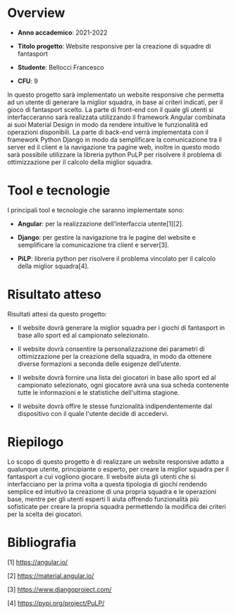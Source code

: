 # Overview

- **Anno accademico**: 2021-2022

- **Titolo progetto**: Website responsive per la creazione di squadre di fantasport

- **Studente**: Bellocci Francesco

- **CFU**: 9
    
In questo progetto sarà implementato un website responsive che permetta ad un utente di generare la miglior squadra, in base ai criteri indicati, per il gioco di fantasport scelto.
La parte di front-end con il quale gli utenti si interfacceranno sarà realizzata utilizzando il framework Angular combinata ai suoi Material Design in modo da rendere intuitive le funzionalità ed operazioni disponibili. La parte di back-end verrà implementata con il framework Python Django in modo da semplificare la comunicazione tra il server ed il client e la navigazione tra pagine web, inoltre in questo modo sarà possibile utilizzare la libreria python PuLP per risolvere il problema di ottimizzazione per il calcolo della miglior squadra.


# Tool e tecnologie

I principali tool e tecnologie che saranno implementate sono:

- **Angular**: per la realizzazione dell’interfaccia utente[1][2].

- **Django**: per gestire la navigazione tra le pagine del website e semplificare la comunicazione tra client e server[3].

- **PiLP**: libreria python per risolvere il problema vincolato per il calcolo della miglior squadra[4].


# Risultato atteso

Risultati attesi da questo progetto:

- Il website dovrà generare la miglior squadra per i giochi di fantasport in base allo sport ed al campionato selezionato.

- Il website dovrà consentire la personalizzazione dei parametri di ottimizzazione per la creazione della squadra, in modo da ottenere diverse formazioni a seconda delle esigenze dell’utente.

- Il website dovrà fornire una lista dei giocatori in base allo sport ed al campionato selezionato, ogni giocatore avrà una sua scheda contenente tutte le informazioni e le statistiche dell'ultima stagione.

- Il website dovrà offire le stesse funzionalità indipendentemente dal dispositivo con il quale l'utente decide di accedervi.


# Riepilogo 

Lo scopo di questo progetto è di realizzare un website responsive adatto a qualunque utente, principiante o esperto, per creare la miglior squadra per il fantasport a cui vogliono giocare. Il website aiuta gli utenti che si interfacciano per la prima volta a questa tipologia di giochi rendendo semplice ed intuitivo la creazione di una propria squadra e le operazioni base, mentre per gli utenti esperti li aiuta offrendo funzionalità più sofisticate per creare la propria squadra permettendo la modifica dei criteri per la scelta dei giocatori.


# Bibliografia

[1] https://angular.io/

[2] https://material.angular.io/

[3] https://www.djangoproject.com/

[4] https://pypi.org/project/PuLP/
